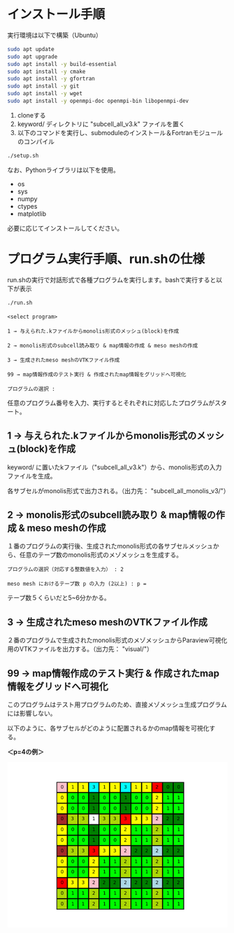 # インストール手順

実行環境は以下で構築（Ubuntu）
```bash
sudo apt update
sudo apt upgrade
sudo apt install -y build-essential
sudo apt install -y cmake
sudo apt install -y gfortran
sudo apt install -y git
sudo apt install -y wget
sudo apt install -y openmpi-doc openmpi-bin libopenmpi-dev
```
1. cloneする
2. keyword/ ディレクトリに "subcell_all_v3.k" ファイルを置く
3. 以下のコマンドを実行し、submoduleのインストール＆Fortranモジュールのコンパイル
```bash
./setup.sh
```
なお、Pythonライブラリは以下を使用。
- os
- sys
- numpy
- ctypes
- matplotlib

必要に応じてインストールしてください。

# プログラム実行手順、run.shの仕様
run.shの実行で対話形式で各種プログラムを実行します。bashで実行すると以下が表示
```
./run.sh

<select program>

1 → 与えられた.kファイルからmonolis形式のメッシュ(block)を作成

2 → monolis形式のsubcell読み取り & map情報の作成 & meso meshの作成

3 → 生成されたmeso meshのVTKファイル作成

99 → map情報作成のテスト実行 & 作成されたmap情報をグリッドへ可視化

プログラムの選択 :
```
任意のプログラム番号を入力、実行するとそれぞれに対応したプログラムがスタート。

## 1 → 与えられた.kファイルからmonolis形式のメッシュ(block)を作成
keyword/ に置いたkファイル（"subcell_all_v3.k"）から、monolis形式の入力ファイルを生成。

各サブセルがmonolis形式で出力される。（出力先： "subcell_all_monolis_v3/"）

## 2 → monolis形式のsubcell読み取り & map情報の作成 & meso meshの作成
１番のプログラムの実行後、生成されたmonolis形式の各サブセルメッシュから、任意のテープ数のmonolis形式のメゾメッシュを生成する。
```
プログラムの選択（対応する整数値を入力） : 2

meso mesh におけるテープ数 p の入力 (2以上) : p =
```
テープ数５くらいだと5~6分かかる。
## 3 → 生成されたmeso meshのVTKファイル作成
２番のプログラムで生成されたmonolis形式のメゾメッシュからParaview可視化用のVTKファイルを出力する。（出力先： "visual/"）
## 99 → map情報作成のテスト実行 & 作成されたmap情報をグリッドへ可視化
このプログラムはテスト用プログラムのため、直接メゾメッシュ生成プログラムには影響しない。

以下のように、各サブセルがどのように配置されるかのmap情報を可視化する。

**＜p=4の例＞**

![map_p=4.png](map_p=4.png)